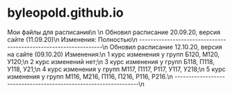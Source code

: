 # byleopold.github.io
Мои файлы для расписания\n
\n
Обновил расписание 20.09.20, версия сайте (11.09.20)\n
Изменения: Полностью\n
-----------------------------------------------------------------\n
Обновил расписание 12.10.20, версия на сайте (09.10.20) Изменения:\n
1 курс изменения у групп Б120, М120, У120;\n
2 курс изменений нет;\n
3 курс изменения у групп Б118, П118, У118, У21;\n
4 курс изменения у групп М117, П117, Р117, У117, У218;\n
5 курс изменения у групп М116, М216, П116, П216, Р116, Р216.\n
-----------------------------------------------------------------\n
